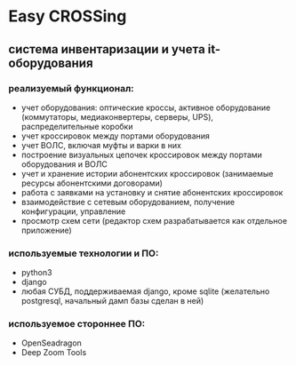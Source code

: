  
# Easy CROSSing
## система инвентаризации и учета it-оборудования
### реализуемый функционал:
- учет оборудования: оптические кроссы, активное оборудование (коммутаторы, медиаконвертеры, серверы, UPS), распределительные коробки
- учет кроссировок между портами оборудования
- учет ВОЛС, включая муфты и варки в них
- построение визуальных цепочек кроссировок между портами оборудования и ВОЛС
- учет и хранение истории абонентских кроссировок (занимаемые ресурсы абонентскими договорами)
- работа с заявками на установку и снятие абонентских кроссировок
- взаимодействие с сетевым оборудованием, получение конфигурации, управление
- просмотр схем сети (редактор схем разрабатывается как отдельное приложение)

### используемые технологии и ПО:
- python3
- django
- любая СУБД, поддерживаемая django, кроме sqlite (желательно postgresql, начальный дамп базы сделан в ней)

### используемое стороннее ПО:
- OpenSeadragon
- Deep Zoom Tools
